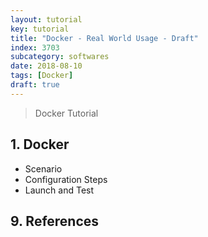 ```yaml
---
layout: tutorial
key: tutorial
title: "Docker - Real World Usage - Draft"
index: 3703
subcategory: softwares
date: 2018-08-10
tags: [Docker]
draft: true
---
```


> Docker Tutorial

## 1. Docker
* Scenario
* Configuration Steps
* Launch and Test


## 9. References
